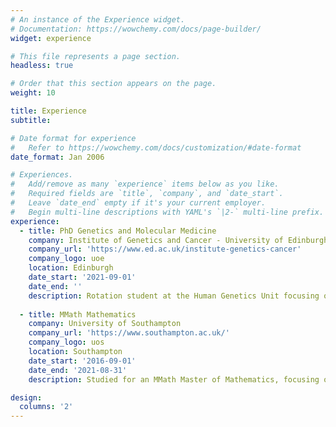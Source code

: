 ```yaml
---
# An instance of the Experience widget.
# Documentation: https://wowchemy.com/docs/page-builder/
widget: experience

# This file represents a page section.
headless: true

# Order that this section appears on the page.
weight: 10

title: Experience
subtitle:

# Date format for experience
#   Refer to https://wowchemy.com/docs/customization/#date-format
date_format: Jan 2006

# Experiences.
#   Add/remove as many `experience` items below as you like.
#   Required fields are `title`, `company`, and `date_start`.
#   Leave `date_end` empty if it's your current employer.
#   Begin multi-line descriptions with YAML's `|2-` multi-line prefix.
experience:
  - title: PhD Genetics and Molecular Medicine
    company: Institute of Genetics and Cancer - University of Edinburgh
    company_url: 'https://www.ed.ac.uk/institute-genetics-cancer'
    company_logo: uoe
    location: Edinburgh
    date_start: '2021-09-01'
    date_end: ''
    description: Rotation student at the Human Genetics Unit focusing on using machine learning to gain a greater understanding of the genetic component of human disease.
        
  - title: MMath Mathematics
    company: University of Southampton
    company_url: 'https://www.southampton.ac.uk/'
    company_logo: uos
    location: Southampton
    date_start: '2016-09-01'
    date_end: '2021-08-31'
    description: Studied for an MMath Master of Mathematics, focusing on machine learning and more specifically its uses in analysing biological systems.

design:
  columns: '2'
---
```

